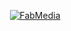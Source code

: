 <p align="center">
  <a href="https://vensys.io" target="_blank"><img src="https://scontent.flhe5-1.fna.fbcdn.net/v/t39.30808-6/288241691_399580512186781_5006000875568543676_n.png?_nc_cat=105&ccb=1-7&_nc_sid=e3f864&_nc_eui2=AeGYD5Y50byOxwj_4VS3LIR926NuMJpJSM_bo24wmklIz8WOMcag8lx51KoIKFXiUS7lz9NPVufZn2sN5XU_Aanx&_nc_ohc=XsfuTcgQal4AX_oVFl_&_nc_ht=scontent.flhe5-1.fna&oh=00_AfCwcHKYkAm_P1v-KGDge7mcweE0_dMv9r1BDIj_EtSD9Q&oe=64BA7C06" alt="FabMedia"></a>
</p>
